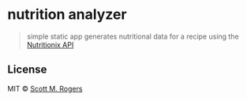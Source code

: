 # nutrition analyzer

> simple static app generates nutritional data for a recipe using the [Nutritionix API](https://developer.nutritionix.com/)

## License

MIT © [Scott M. Rogers](http://www.scottrogers.tech)